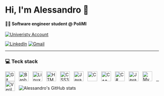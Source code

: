 # Hi, I'm Alessandro 👋

<h4 align="left"> 👨‍💻 Software engineer student @ PoliMI</h4>

[![Univeristy Account](https://img.shields.io/badge/GitHub-University%20Account-black?style=for-the-badge&logo=github)](https://github.com/Alessandro-Boglioli)


[![LinkedIn](https://img.shields.io/badge/LinkedIn-blue?style=for-the-badge&logo=linkedin)](https://linkedin.com/in/alessandro-boglioli-70b10132b)
[![Gmail](https://img.shields.io/badge/Email-red?style=for-the-badge&logo=gmail)](mailto:alessandroboglioli@gmail.com)

---

### 💻 Teck stack

<img align="left" alt="Git" width="32px" style="padding-right:10px;" src="https://cdn.jsdelivr.net/gh/devicons/devicon/icons/git/git-original.svg" />
<img align="left" alt="Bash" width="32px" style="padding-right:10px;" src="https://cdn.jsdelivr.net/gh/devicons/devicon/icons/bash/bash-original.svg" />
<img align="left" alt="Linux" width="32px" style="padding-right:10px;" src="https://cdn.jsdelivr.net/gh/devicons/devicon/icons/linux/linux-original.svg" />
<img align="left" alt="HTML5" width="32px" style="padding-right:10px;" src="https://cdn.jsdelivr.net/gh/devicons/devicon/icons/html5/html5-original.svg" />
<img align="left" alt="CSS3" width="32px" style="padding-right:10px;" src="https://cdn.jsdelivr.net/gh/devicons/devicon/icons/css3/css3-original.svg" />
<img align="left" alt="JavaScript" width="32px" style="padding-right:10px;" src="https://cdn.jsdelivr.net/gh/devicons/devicon/icons/javascript/javascript-plain.svg" />
<img align="left" alt="C" width="32px" style="padding-right:10px;" src="https://cdn.jsdelivr.net/gh/devicons/devicon/icons/c/c-original.svg" />
<img align="left" alt="C++" width="32px" style="padding-right:10px;" src="https://cdn.jsdelivr.net/gh/devicons/devicon/icons/cplusplus/cplusplus-original.svg" />
<img align="left" alt="C#" width="32px" style="padding-right:10px;" src="https://cdn.jsdelivr.net/gh/devicons/devicon/icons/csharp/csharp-original.svg" />
<img align="left" alt="Java" width="32px" style="padding-right:10px;" src="https://cdn.jsdelivr.net/gh/devicons/devicon/icons/java/java-original.svg" />
<img align="left" alt="MySQL" width="32px" style="padding-right:10px;" src="https://cdn.jsdelivr.net/gh/devicons/devicon/icons/mysql/mysql-original.svg" />
<img align="left" alt="Verilog" width="32px" style="padding-right:10px;" src="https://www.svgrepo.com/show/374163/verilog.svg" />
<br />

---

![Alessandro's GitHub stats](https://github-readme-stats.vercel.app/api?username=AlessandroBoglioli&show_icons=true&theme=radical)
